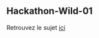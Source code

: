 ## Hackathon-Wild-01

Retrouvez le sujet [ici](https://drive.google.com/open?id=1FosSK8EElnveurPYZNQS65K6JdQjBXLT)
